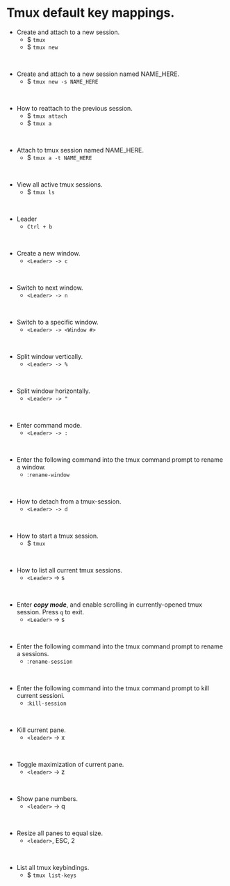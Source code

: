 # Tmux default key mappings.

- Create and attach to a new session.
    - $ `tmux`
    - $ `tmux new`

<br>

- Create and attach to a new session named NAME_HERE.
    - $ `tmux new -s NAME_HERE`

<br>

- How to reattach to the previous session.
    - $ `tmux attach`
    - $ `tmux a`

<br>

- Attach to tmux session named NAME_HERE.
    - $ `tmux a -t NAME_HERE`

<br>

- View all active tmux sessions.
    - $ `tmux ls`

<br>

- Leader
    - `Ctrl + b`

<br>

- Create a new window.
    - `<Leader> -> c`

<br>

- Switch to next window.
    - `<Leader> -> n`

<br>

- Switch to a specific window.
    - `<Leader> -> <Window #>`

<br>

- Split window vertically.
    - `<Leader> -> %`

<br>

-  Split window horizontally.
    - `<Leader> -> "`

<br>

- Enter command mode.
    - `<Leader> -> :`

<br>

- Enter the following command into the tmux command prompt to rename a window.
    - :`rename-window`

<br>

- How to detach from a tmux-session.
    - `<Leader> -> d`

<br>

- How to start a tmux session.
    - $ `tmux`

<br>

- How to list all current tmux sessions.
    - `<Leader>` -> s

<br>

- Enter ***copy mode***, and enable scrolling in currently-opened tmux session. Press `q` to exit.
    - `<Leader>` -> s

<br>

- Enter the following command into the tmux command prompt to rename a sessions.
    - :`rename-session`

<br>

- Enter the following command into the tmux command prompt to kill current sessioni.
    - :`kill-session`

<br>

- Kill current pane.
    - `<leader>` -> x

<br>

- Toggle maximization of current pane.
    - `<leader>` -> z

<br>

- Show pane numbers.
    - `<leader>` -> q

<br>

- Resize all panes to equal size.
    - `<leader>`, ESC, 2

<br>

- List all tmux keybindings.
    - $ `tmux list-keys`

